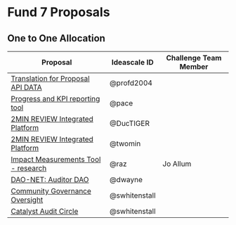# Fund 7 Proposals

## One to One Allocation

| Proposal                                                                           | Ideascale ID  | Challenge Team Member  |
| ---------------------------------------------------------------------------------- | ------------- | ---------------------- |
| [Translation for Proposal API DATA](https://cardano.ideascale.com/c/idea/383962)   | @profd2004    |                        |
| [Progress and KPI reporting tool](https://cardano.ideascale.com/c/idea/382425)     | @pace         |                        |
| [2MIN REVIEW Integrated Platform](https://cardano.ideascale.com/c/idea/384807)     | @DucTIGER     |                        |
| [2MIN REVIEW Integrated Platform](https://cardano.ideascale.com/c/idea/384807)     | @twomin       |                        |
| [Impact Measurements Tool - research](https://cardano.ideascale.com/c/idea/383628) | @raz          | Jo Allum               |
| [DAO-NET: Auditor DAO](https://cardano.ideascale.com/c/idea/381404)                | @dwayne       |                        |
| [Community Governance Oversight](https://cardano.ideascale.com/c/idea/383517)      | @swhitenstall |                        |
| [Catalyst Audit Circle](https://cardano.ideascale.com/c/idea/381354)               | @swhitenstall |                        |

